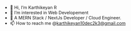 - 👋 Hi, I’m Karthikeyan R
- 👀 I’m interested in Web Developement
- 🙌 A MERN Stack / NextJs Developer / Cloud Engineer.
- 📫 How to reach me @karthikeyan10dec2k3@gmail.com

<!---
karthikeyan10122k3/karthikeyan10122k3 is a ✨ special ✨ repository because its `README.md` (this file) appears on your GitHub profile.
You can click the Preview link to take a look at your changes.
--->
